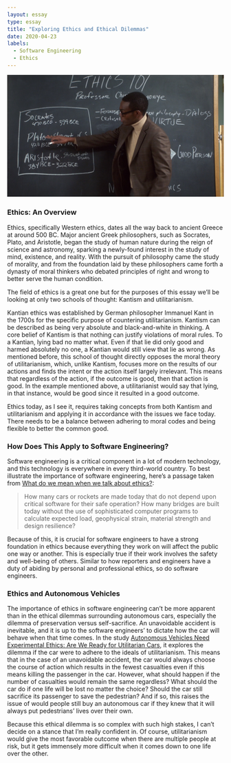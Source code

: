 ```yaml
---
layout: essay
type: essay
title: "Exploring Ethics and Ethical Dilemmas"
date: 2020-04-23
labels:
  - Software Engineering
  - Ethics
---
```


<img class="ui medium right floated rounded image" src="/images/ethics.jpg">

### Ethics: An Overview

Ethics, specifically Western ethics, dates all the way back to ancient Greece at around 500 BC. Major ancient Greek philosophers, such as Socrates, Plato, and Aristotle, began the study of human nature during the reign of science and astronomy, sparking a newly-found interest in the study of mind, existence, and reality. With the pursuit of philosophy came the study of morality, and from the foundation laid by these philosophers came forth a dynasty of moral thinkers who debated principles of right and wrong to better serve the human condition. 

The field of ethics is a great one but for the purposes of this essay we’ll be looking at only two schools of thought: Kantism and utilitarianism. 

Kantian ethics was established by German philosopher Immanuel Kant in the 1700s for the specific purpose of countering utilitarianism. Kantism can be described as being very absolute and black-and-white in thinking. A core belief of Kantism is that nothing can justify violations of moral rules. To a Kantian, lying bad no matter what. Even if that lie did only good and harmed absolutely no one, a Kantian would still view that lie as wrong. As mentioned before, this school of thought directly opposes the moral theory of utilitarianism, which, unlike Kantism, focuses more on the results of our actions and finds the intent or the action itself largely irrelevant. This means that regardless of the action, if the outcome is good, then that action is good. In the example mentioned above, a utilitarianist would say that lying, in that instance, would be good since it resulted in a good outcome.

Ethics today, as I see it, requires taking concepts from both Kantism and utilitarianism and applying it in accordance with the issues we face today. There needs to be a balance between adhering to moral codes and being flexible to better the common good. 

### How Does This Apply to Software Engineering?

Software engineering is a critical component in a lot of modern technology, and this technology is everywhere in every third-world country. To best illustrate the importance of software engineering, here’s a passage taken from [What do we mean when we talk about ethics?](http://courses.ics.hawaii.edu/ics314s20/morea/ethics/reading-se-ethics-intro.html):

> How many cars or rockets are made today that do not depend upon critical software for their safe operation? How many bridges are built today without the use of sophisticated computer programs to calculate expected load, geophysical strain, material strength and design resilience?

Because of this, it is crucial for software engineers to have a strong foundation in ethics because everything they work on will affect the public one way or another. This is especially true if their work involves the safety and well-being of others. Similar to how reporters and engineers have a duty of abiding by personal and professional ethics, so do software engineers. 


### Ethics and Autonomous Vehicles 

The importance of ethics in software engineering can’t be more apparent than in the ethical dilemmas surrounding autonomous cars, especially the dilemma of preservation versus self-sacrifice. An unavoidable accident is inevitable, and it is up to the software engineers’ to dictate how the car will behave when that time comes. In the study [Autonomous Vehicles Need Experimental Ethics: Are We Ready for Utilitarian Cars](http://arxiv.org/pdf/1510.03346v1.pdf), it explores the dilemma if the car were to adhere to the ideals of utilitarianism. This means that in the case of an unavoidable accident, the car would always choose the course of action which results in the fewest casualties even if this means killing the passenger in the car. However, what should happen if the number of casualties would remain the same regardless? What should the car do if one life will be lost no matter the choice? Should the car still sacrifice its passenger to save the pedestrian? And if so, this raises the issue of would people still buy an autonomous car if they knew that it will always put pedestrians’ lives over their own. 

Because this ethical dilemma is so complex with such high stakes, I can’t decide on a stance that I’m really confident in. Of course, utilitarianism would give the most favorable outcome when there are multiple people at risk, but it gets immensely more difficult when it comes down to one life over the other. 



